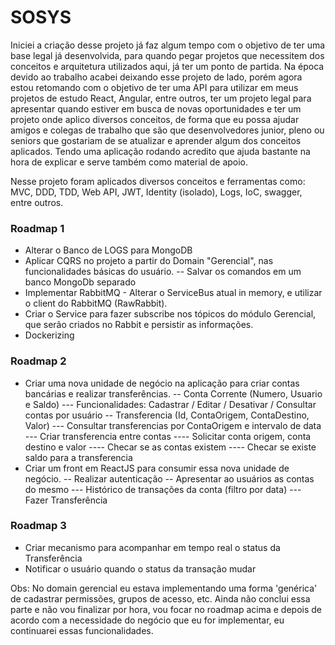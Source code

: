 # SOSYS

Iniciei a criação desse projeto já faz algum tempo com o objetivo de ter uma base legal já desenvolvida, para quando pegar projetos
que necessitem dos conceitos e arquitetura utilizados aqui, já ter um ponto de partida. Na época devido ao trabalho acabei
deixando esse projeto de lado, porém agora estou retomando com o objetivo de ter uma API para utilizar em meus projetos de estudo React, 
Angular, entre outros, ter um projeto legal para apresentar quando estiver em busca de novas oportunidades e ter um projeto onde
aplico diversos conceitos, de forma que eu possa ajudar amigos e colegas de trabalho que são que desenvolvedores junior, pleno ou 
seniors que gostariam de se atualizar e aprender algum dos conceitos aplicados. Tendo uma aplicação rodando acredito que ajuda bastante
na hora de explicar e serve também como material de apoio.

Nesse projeto foram aplicados diversos conceitos e ferramentas como: MVC, DDD, TDD, Web API, JWT, Identity (isolado), Logs, IoC, 
swagger, entre outros.

### Roadmap 1
- Alterar o Banco de LOGS para MongoDB
- Aplicar CQRS no projeto a partir do Domain "Gerencial", nas funcionalidades básicas do usuário.
  -- Salvar os comandos em um banco MongoDb separado
- Implementar RabbitMQ - Alterar o ServiceBus atual in memory, e utilizar o client do RabbitMQ (RawRabbit).
- Criar o Service para fazer subscribe nos tópicos do módulo Gerencial, que serão criados no Rabbit e persistir as informações.
- Dockerizing

### Roadmap 2
- Criar uma nova unidade de negócio na aplicação para criar contas bancárias e realizar transferências.
  -- Conta Corrente (Numero, Usuario e Saldo)
    --- Funcionalidades: Cadastrar / Editar / Desativar / Consultar contas por usuário
  -- Transferencia (Id, ContaOrigem, ContaDestino, Valor)
    --- Consultar transferencias por ContaOrigem e intervalo de data
    --- Criar transferencia entre contas
      ---- Solicitar conta origem, conta destino e valor
      ---- Checar se as contas existem
      ---- Checar se existe saldo para a transferencia
- Criar um front em ReactJS para consumir essa nova unidade de negócio.
  -- Realizar autenticação
  -- Apresentar ao usuários as contas do mesmo
    --- Histórico de transações da conta (filtro por data)
    --- Fazer Transferência
    
### Roadmap 3
 - Criar mecanismo para acompanhar em tempo real o status da Transferência
 - Notificar o usuário quando o status da transação mudar

Obs: No domain gerencial eu estava implementando uma forma 'genérica' de cadastrar permissões, grupos de acesso, etc. Ainda não 
conclui essa parte e não vou finalizar por hora, vou focar no roadmap acima e depois de acordo com a necessidade do negócio que eu for
implementar, eu continuarei essas funcionalidades.
